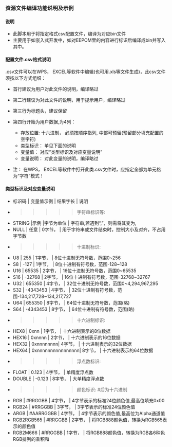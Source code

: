 ### 资源文件编译功能说明及示例

#### 说明
  * 此脚本用于将指定格式csv配置文件，编译为对应bin文件
  * 主要用于如嵌入式开发中，如对EEPOM里的内容进行标识后编译成bin并写入其中。

#### 配置文件.csv格式说明
  .csv文件可以在WPS， EXCEL等软件中编辑(也可用.xls等文件生成)，此csv文件须按以下方式组织：
  * 首行建议为用户对此文件的说明，编译略过
  * 第二行建议为对此文件的说明，用于提示用户，编译略过
  * 第三行为标题头，建议保留
  * 第四行开始为用户数据,为4列：
    + 存放位置:  十六进制， 必须按顺序指列, 中部可预留(预留部分填充配置的空字符)
    + 类型标识： 单见下面的说明
    + 变量值：   对应“类型标识及对应变量说明”
    + 变量说明： 对此变量的说明，编译略过

  * 注： 在WPS， EXCEL等软件中打开此类.csv文件时，应指定全部为单元格为“字符”模式！

#### 类型标识及对应变量说明
  *  标识码       | 变量值示例 | 结果字长 | 说明
  * >>>>>字符串标识等:
  *  STRING      |示例     |字节为单位  | 字符串,若遇到“,”，则需将其变为\,
  *  NULL        | 任意      | 0字节，  | 用于字符串或文件结束时，控制大小及对齐，不占用字节数
  * >>>>>十进制标识:
  *  U8          | 255       | 1字节，  | 8位十进制无符号数，范围0~256
  *  S8          | -127      | 1字节，  | 8位十进制有符号数，范围-128~128
  *  U16         | 65535     | 2字节，  | 16位十进制无符号数，范围0~65535
  *  S16         | -32768    | 2字节，  | 16位十进制有符号数，范围-32768~32767
  *  U32         | 655350    | 4字节，  | 32位十进制无符号数，范围0~4,294,967,295
  *  S32         | -4343453  | 4字节，  | 32位十进制有符号数，范围-134,217,728~134,217,727
  *  U64         | 655350    | 8字节，  | 64位十进制无符号数，范围(略)
  *  S64         | -4343453  | 8字节，  | 64位十进制有符号数，范围(略)
  * >>>>>十六进制标识:
  *  HEX8         | 0xnn      | 1字节，  | 十六进制表示的8位数据
  *  HEX16        | 0xnnnn    | 2字节，  | 十六进制表示的16位数据
  *  HEX32        | 0xnnnnnnnn| 4字节，  | 十六进制表示的32位数据
  *  HEX64        | 0xnnnnnnnnnnnnnnnn| 8字节，  | 十六进制表示的64位数据
  * >>>>>浮点数标识:
  *  FLOAT         | 0.123    | 4字节，  | 单精度浮点数
  *  DOUBLE        | -0.123   | 8字节，  | 大单精度浮点数
  * >>>>>颜色标识:  #后为十六进制
  *  RGB         | #RRGGBB    | 4字节，  | 4字节表示的标准24位颜色值,最高位填充0x00
  *  RGB24       | #RRGGBB    | 3字节，  | 3字节表示的标准24位颜色值
  *  ARGB        | #AARRGGBB  | 4字节，  | 4字节表示的颜色值,最高位为Alpha通道值
  *  RGB2RGB565  | #RRGGBB    | 2字节，  | 将RGB888颜色值，转换为RGB565表示的颜色值
  *  RGB2M666    | #RRGGBB    | 1字节，  | 将RGB888颜色值，转换为RGB各6种色RGB排列的乘积和